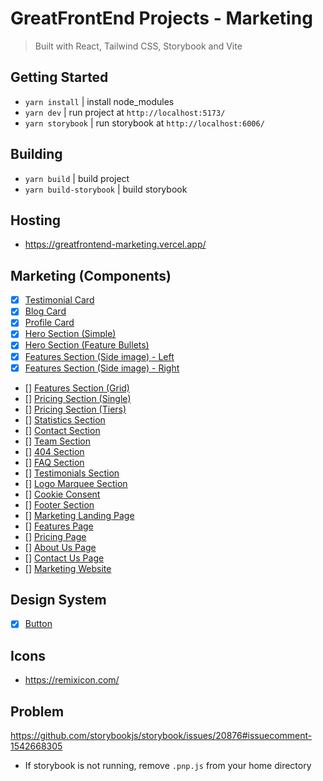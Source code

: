 # GreatFrontEnd Projects - Marketing
> Built with React, Tailwind CSS, Storybook and Vite

## Getting Started
- `yarn install` | install node_modules
- `yarn dev` | run project at `http://localhost:5173/`
- `yarn storybook` | run storybook at `http://localhost:6006/`

## Building
- `yarn build` | build project
- `yarn build-storybook` | build storybook

## Hosting
- https://greatfrontend-marketing.vercel.app/

## Marketing (Components)
- [x] [Testimonial Card](https://greatfrontend-marketing.vercel.app/?path=/story/components-testimonial-card--default)
- [x] [Blog Card](https://greatfrontend-marketing.vercel.app/?path=/story/components-blog-card--default)
- [x] [Profile Card](https://greatfrontend-marketing.vercel.app/?path=/story/components-profile-card--default)
- [x] [Hero Section (Simple)](https://greatfrontend-marketing.vercel.app/?path=/story/components-hero-section--simple)
- [x] [Hero Section (Feature Bullets)](https://greatfrontend-marketing.vercel.app/?path=/story/components-hero-section--feature-bullets)
- [x] [Features Section (Side image) - Left](https://greatfrontend-marketing.vercel.app/?path=/story/components-features-section--left)
- [x] [Features Section (Side image) - Right](https://greatfrontend-marketing.vercel.app/?path=/story/components-features-section--right)
- [] [Features Section (Grid)]()
- [] [Pricing Section (Single)]()
- [] [Pricing Section (Tiers)]()
- [] [Statistics Section]()
- [] [Contact Section]()
- [] [Team Section]()
- [] [404 Section]()
- [] [FAQ Section]()
- [] [Testimonials Section]()
- [] [Logo Marquee Section]()
- [] [Cookie Consent]()
- [] [Footer Section]()
- [] [Marketing Landing Page]()
- [] [Features Page]()
- [] [Pricing Page]()
- [] [About Us Page]()
- [] [Contact Us Page]()
- [] [Marketing Website]()

## Design System
- [x] [Button](https://greatfrontend-marketing.vercel.app/?path=/story/components-button--default)

## Icons
- https://remixicon.com/

## Problem

https://github.com/storybookjs/storybook/issues/20876#issuecomment-1542668305
- If storybook is not running, remove `.pnp.js` from your home directory
